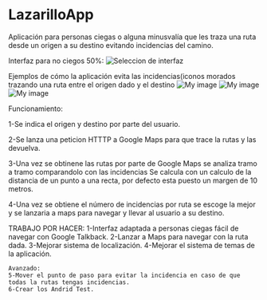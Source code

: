 # LazarilloApp
Aplicación para personas ciegas o alguna minusvalía que les traza una ruta desde un origen a su destino evitando incidencias del camino.


Interfaz para no ciegos 50%:
![Seleccion de interfaz](http://i.imgur.com/jDoVyJk.jpg)



Ejemplos de cómo la aplicación evita las incidencias(iconos morados trazando una ruta entre el origen dado y el destino
![My image](http://i.imgur.com/guuMoWN.jpg)
![My image](http://i.imgur.com/nJEFVUM.jpg)
![My image](http://i.imgur.com/1jTW5UD.jpg)


Funcionamiento:

1-Se indica el origen y destino por parte del usuario.

2-Se lanza una peticion HTTTP a Google Maps para que trace la rutas y las devuelva.

3-Una vez se obtinene las rutas por parte de Google Maps se analiza tramo a tramo comparandolo con las incidencias
  Se calcula con un calculo de la distancia de un punto a una recta, por defecto esta puesto un margen de 10 metros.

4-Una vez se obtiene el número de incidencias por ruta se escoge la mejor y se lanzaria a maps para navegar y llevar al usuario a su destino.


TRABAJO POR HACER:
	1-Interfaz adaptada a personas ciegas fácil de navegar con Google Talkback.
	2-Lanzar a Maps para navegar con la ruta dada.
	3-Mejorar sistema de localización.
	4-Mejorar el sistema de temas de la aplicación.
	
	Avanzado:
	5-Mover el punto de paso para evitar la incidencia en caso de que todas la rutas tengas incidencias.
	6-Crear los Andrid Test. 
